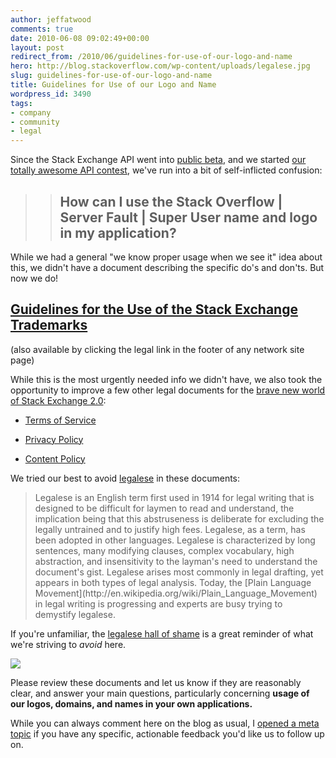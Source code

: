 ```yaml
---
author: jeffatwood
comments: true
date: 2010-06-08 09:02:49+00:00
layout: post
redirect_from: /2010/06/guidelines-for-use-of-our-logo-and-name
hero: http://blog.stackoverflow.com/wp-content/uploads/legalese.jpg
slug: guidelines-for-use-of-our-logo-and-name
title: Guidelines for Use of our Logo and Name
wordpress_id: 3490
tags:
- company
- community
- legal
---
```



Since the Stack Exchange API went into [public beta](http://blog.stackoverflow.com/2010/05/stack-exchange-api-public-beta-starts/), and we started [our totally awesome API contest](http://blog.stackoverflow.com/2010/05/stack-exchange-api-contest/), we've run into a bit of self-inflicted confusion:





<blockquote>

> 
> ## How can I use the Stack Overflow | Server Fault | Super User name and logo in my application?
> 
> 
</blockquote>





While we had a general "we know proper usage when we see it" idea about this, we didn't have a document describing the specific do's and don'ts. But now we do!





## [Guidelines for the Use of the Stack Exchange Trademarks](http://stackoverflow.com/legal/trademark-guidance)





(also available by clicking the legal link in the footer of any network site page)



While this is the most urgently needed info we didn't have, we also took the opportunity to improve a few other legal documents for the [brave new world of Stack Exchange 2.0](http://blog.stackoverflow.com/2010/04/changes-to-stack-exchange/):







  * [Terms of Service](http://meta.stackoverflow.com/legal/terms-of-service)

  * [Privacy Policy](http://meta.stackoverflow.com/legal/privacy-policy)

  * [Content Policy](http://meta.stackoverflow.com/legal/content-policy)




We tried our best to avoid [legalese](http://en.wikipedia.org/wiki/Legal_writing#Legalese) in these documents:





<blockquote>
Legalese is an English term first used in 1914 for legal writing that is designed to be difficult for laymen to read and understand, the implication being that this abstruseness is deliberate for excluding the legally untrained and to justify high fees. Legalese, as a term, has been adopted in other languages. Legalese is characterized by long sentences, many modifying clauses, complex vocabulary, high abstraction, and insensitivity to the layman's need to understand the document's gist. Legalese arises most commonly in legal drafting, yet appears in both types of legal analysis. Today, the [Plain Language Movement](http://en.wikipedia.org/wiki/Plain_Language_Movement) in legal writing is progressing and experts are busy trying to demystify legalese.
</blockquote>





If you're unfamiliar, the [legalese hall of shame](http://www.partyofthefirstpart.com/hallOfShame.html) is a great reminder of what we're striving to _avoid_ here.



[![](http://blog.stackoverflow.com/wp-content/uploads/legalese.jpg)](http://www.partyofthefirstpart.com/hallOfShame.html)



Please review these documents and let us know if they are reasonably clear, and answer your main questions, particularly concerning **usage of our logos, domains, and names in your own applications.**


While you can always comment here on the blog as usual, I [opened a meta topic](http://meta.stackoverflow.com/questions/52894/new-legal-jibba-jabba-for-your-reading-pleasure) if you have any specific, actionable feedback you'd like us to follow up on.

